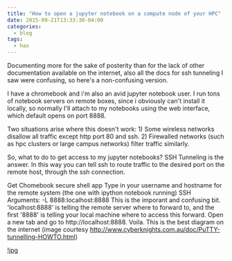```yaml
---
title: "How to open a jupyter notebook on a compute node of your HPC"
date: 2015-09-21T13:33:30-04:00
categories:
  - blog
tags:
  - hax
---
```

Documenting more for the sake of posterity than for the lack of other
documentation available on the internet, also all the docs for ssh tunneling
I saw were confusing, so here's a non-confusing version.

I have a chromebook and i'm also an avid jupyter notebook user. I run tons of
notebook servers on remote boxes, since i obviously can't install it locally,
so normally I'll attach to my notebooks using the web interface, which default
opens on port 8888.

Two situations arise where this doesn't work: 1) Some wireless networks
disallow all traffic except http port 80 and ssh. 2) Firewalled networks (such
as hpc clusters or large campus networks) filter traffic similarly.

So, what to do to get access to my jupyter notebooks? SSH Tunneling is the
answer. In this way you can tell ssh to route traffic to the desired port on
the remote host, through the ssh connection.

Get Chomebook secure shell app
Type in your username and hostname for the remote system (the one with ipython notebook running)
SSH Arguments: -L 8888:localhost:8888
This is the imporant and confusing bit. 'localhost:8888' is telling the remote server where to forward to, and the first '8888' is telling your local machine where to access this forward.
Open a new tab and go to http://localhost:8888. Voila.
This is the best diagram on the internet (image courtesy http://www.cyberknights.com.au/doc/PuTTY-tunnelling-HOWTO.html)

[!jpg](/assets/images/tunnel-concept-diagram.png)
